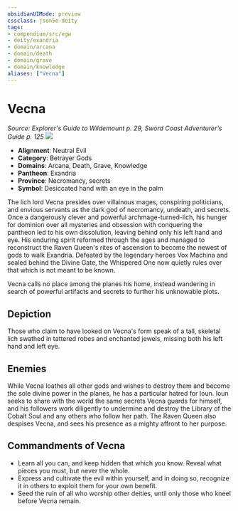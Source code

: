 ```yaml
---
obsidianUIMode: preview
cssclass: json5e-deity
tags:
- compendium/src/egw
- deity/exandria
- domain/arcana
- domain/death
- domain/grave
- domain/knowledge
aliases: ["Vecna"]
---
```

# Vecna
*Source: Explorer's Guide to Wildemount p. 29, Sword Coast Adventurer's Guide p. 125* 
![](/compendium/deities/img/symbol-of-vecna.png#symbol)

- **Alignment**: Neutral Evil
- **Category**: Betrayer Gods
- **Domains**: Arcana, Death, Grave, Knowledge
- **Pantheon**: Exandria
- **Province**: Necromancy, secrets
- **Symbol**: Desiccated hand with an eye in the palm

The lich lord Vecna presides over villainous mages, conspiring politicians, and envious servants as the dark god of necromancy, undeath, and secrets. Once a dangerously clever and powerful archmage-turned-lich, his hunger for dominion over all mysteries and obsession with conquering the pantheon led to his own dissolution, leaving behind only his left hand and eye. His enduring spirit reformed through the ages and managed to reconstruct the Raven Queen's rites of ascension to become the newest of gods to walk Exandria. Defeated by the legendary heroes Vox Machina and sealed behind the Divine Gate, the Whispered One now quietly rules over that which is not meant to be known.

Vecna calls no place among the planes his home, instead wandering in search of powerful artifacts and secrets to further his unknowable plots.

## Depiction

Those who claim to have looked on Vecna's form speak of a tall, skeletal lich swathed in tattered robes and enchanted jewels, missing both his left hand and left eye.

## Enemies

While Vecna loathes all other gods and wishes to destroy them and become the sole divine power in the planes, he has a particular hatred for Ioun. Ioun seeks to share with the world the same secrets Vecna guards for himself, and his followers work diligently to undermine and destroy the Library of the Cobalt Soul and any others who follow her path. The Raven Queen also despises Vecna, and sees his presence as a mighty affront to her purpose.

## Commandments of Vecna

- Learn all you can, and keep hidden that which you know. Reveal what pieces you must, but never the whole.
- Express and cultivate the evil within yourself, and in doing so, recognize it in others to exploit them for your own benefit.
- Seed the ruin of all who worship other deities, until only those who kneel before Vecna remain.